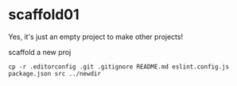 scaffold01
==========

Yes, it's just an empty project to make other projects!

scaffold a new proj
```shell
cp -r .editorconfig .git .gitignore README.md eslint.config.js package.json src ../newdir
```
